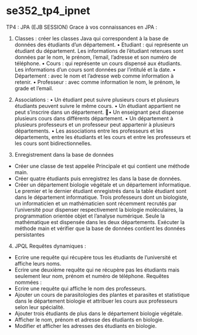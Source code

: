 # se352_tp4_ipnet

TP4 : JPA (EJB SESSION)
Grace à vos connaissances en JPA :

1) Classes : créer les classes Java qui correspondent à la base de données des étudiants d’un département. 
• Etudiant : qui représente un étudiant du département. Les informations de l’étudiant retenues sont données par le nom, 
le prénom, l’email, l’adresse et son numéro de téléphone. 
• Cours : qui représente un cours dispensé aux étudiants. 
Les informations d’un cours sont données par l’intitulé et la date. 
• Département : avec le nom et l’adresse web comme information à retenir. 
• Professeur : avec comme information le nom, le prénom, le grade et l’email.

2) Associations : 
• Un étudiant peut suivre plusieurs cours et plusieurs étudiants peuvent suivre le même cours. 
• Un étudiant appartient ne peut s’inscrire dans un département. • Un enseignant peut dispense plusieurs cours dans différents département. 
• Un département à plusieurs professeurs et un professeur peut appartenir à plusieurs départements. 
• Les associations entre les professeurs et les départements, entre les étudiants et les cours et entre les professeurs et les cours sont bidirectionnelles.

3) Enregistrement dans la base de données 
- Créer une classe de test appelée Principale et qui contient une méthode main. 
- Créer quatre étudiants puis enregistrez les dans la base de données. 
- Créer un département biologie végétale et un département informatique. 
Le premier et le dernier étudiant enregistrés dans la table étudiant sont dans le département informatique. 
Trois professeurs dont un biologiste, un informaticien et un mathématicien sont récemment recrutés par l’université pour dispenser respectivement la biologie moléculaires, 
la programmation orientée objet et l’analyse numérique. Seule la mathématique est dispensée dans les deux départements. 
Exécuter la méthode main et vérifier que la base de données contient les données persistantes

4) JPQL
Requêtes dynamiques : 
- Ecrire une requête qui récupère tous les étudiants de l’université et affiche leurs noms. 
- Ecrire une deuxième requête qui ne récupère pas les étudiants mais seulement leur nom, prénom et numéro de téléphone.
Requêtes nommées : 
- Ecrire une requête qui affiche le nom des professeurs. 
- Ajouter un cours de parasitologies des plantes et parasites et statistique dans le département biologie et attribuer les cours aux professeurs selon leur spécialité. 
- Ajouter trois étudiants de plus dans le département biologie végétale. 
- Afficher le nom, prénom et adresse des étudiants en biologie. 
- Modifier et afficher les adresses des étudiants en biologie.
